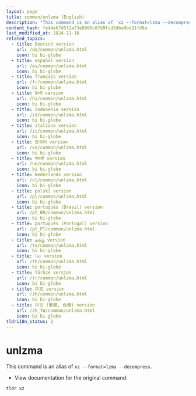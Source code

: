 ```yaml
---
layout: page
title: common/unlzma (English)
description: "This command is an alias of `xz --format=lzma --decompress`."
content_hash: fe44e67d5f2a73e8900c87d9fcd3dba9bd31fd8a
last_modified_at: 2024-11-10
related_topics:
  - title: Deutsch version
    url: /de/common/unlzma.html
    icon: bi bi-globe
  - title: español version
    url: /es/common/unlzma.html
    icon: bi bi-globe
  - title: français version
    url: /fr/common/unlzma.html
    icon: bi bi-globe
  - title: हिन्दी version
    url: /hi/common/unlzma.html
    icon: bi bi-globe
  - title: Indonesia version
    url: /id/common/unlzma.html
    icon: bi bi-globe
  - title: italiano version
    url: /it/common/unlzma.html
    icon: bi bi-globe
  - title: 한국어 version
    url: /ko/common/unlzma.html
    icon: bi bi-globe
  - title: नेपाली version
    url: /ne/common/unlzma.html
    icon: bi bi-globe
  - title: Nederlands version
    url: /nl/common/unlzma.html
    icon: bi bi-globe
  - title: polski version
    url: /pl/common/unlzma.html
    icon: bi bi-globe
  - title: português (Brasil) version
    url: /pt_BR/common/unlzma.html
    icon: bi bi-globe
  - title: português (Portugal) version
    url: /pt_PT/common/unlzma.html
    icon: bi bi-globe
  - title: தமிழ் version
    url: /ta/common/unlzma.html
    icon: bi bi-globe
  - title: ไทย version
    url: /th/common/unlzma.html
    icon: bi bi-globe
  - title: Türkçe version
    url: /tr/common/unlzma.html
    icon: bi bi-globe
  - title: 中文 version
    url: /zh/common/unlzma.html
    icon: bi bi-globe
  - title: 中文 (繁體, 台灣) version
    url: /zh_TW/common/unlzma.html
    icon: bi bi-globe
tldri18n_status: 2
---
```

# unlzma

This command is an alias of `xz --format=lzma --decompress`.

- View documentation for the original command:

`tldr xz`
